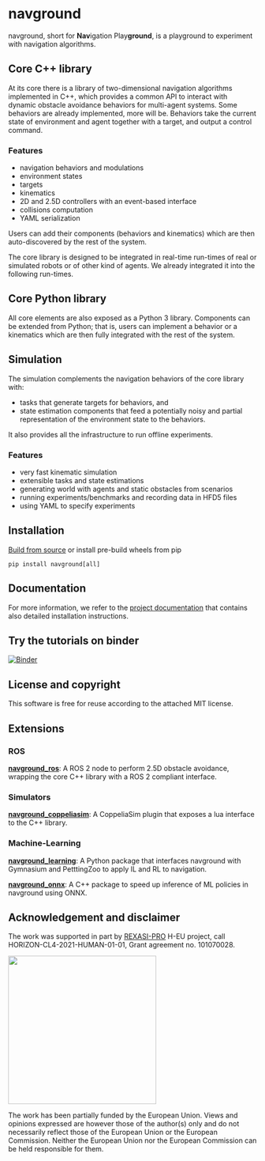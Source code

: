 # navground

navground, short for **Nav**igation Play**ground**, is a playground to experiment with navigation algorithms.

## Core C++ library

At its core there is a library of two-dimensional navigation algorithms implemented in C++, which
provides a common API to interact with dynamic obstacle avoidance behaviors for multi-agent systems. Some behaviors are already implemented, more will be. Behaviors take the current state of environment and agent together with a target, and output a control command. 

### Features

- navigation behaviors and modulations
- environment states
- targets
- kinematics
- 2D and 2.5D controllers with an event-based interface
- collisions computation
- YAML serialization

Users can add their components (behaviors and kinematics) which are then auto-discovered by the rest of the system.

The core library is designed to be integrated in real-time run-times of real or simulated robots or of other kind of agents. We already integrated it into the following run-times.

## Core Python library

All core elements are also exposed as a Python 3 library. Components can be extended from Python;
that is, users can implement a behavior or a kinematics which are then fully integrated with the rest of the system.

## Simulation

The simulation complements the navigation behaviors of the core library with:
- tasks that generate targets for behaviors, and
- state estimation components that feed a potentially noisy and partial representation of the environment state to the behaviors.

It also provides all the infrastructure to run offline experiments.

### Features

- very fast kinematic simulation
- extensible tasks and state estimations
- generating world with agents and static obstacles from scenarios
- running experiments/benchmarks and recording data in HFD5 files
- using YAML to specify experiments

## Installation

[Build from source](https://idsia-robotics.github.io/navground/installation/from_source.html) or install pre-build wheels from pip

```
pip install navground[all]
```

## Documentation

For more information, we refer to the [project documentation](https://idsia-robotics.github.io/navground) that contains also detailed installation instructions.

## Try the tutorials on binder

[![Binder](https://mybinder.org/badge_logo.svg)](https://mybinder.org/v2/gh/idsia-robotics/navground/HEAD?labpath=docs%2Ftutorials)

## License and copyright

This software is free for reuse according to the attached MIT license.


## Extensions

### ROS 

[**navground_ros**](https://github.com/idsia-robotics/navground_ros): A ROS 2 node to perform 2.5D obstacle avoidance, wrapping the core C++ library with a ROS 2 compliant interface.

### Simulators 

[**navground_coppeliasim**](https://github.com/idsia-robotics/navground_coppeliasim): A CoppeliaSim plugin that exposes a lua interface to the C++ library.

### Machine-Learning

[**navground_learning**](https://github.com/idsia-robotics/navground_learning): A Python package that interfaces navground with Gymnasium and PetttingZoo to apply IL and RL to navigation.

[**navground_onnx**](https://github.com/idsia-robotics/navground_onnx): A C++ package to speed up inference of ML policies in navground using ONNX. 

## Acknowledgement and disclaimer

The work was supported in part by [REXASI-PRO](https://rexasi-pro.spindoxlabs.com) H-EU project, call HORIZON-CL4-2021-HUMAN-01-01, Grant agreement no. 101070028.

<img src="https://rexasi-pro.spindoxlabs.com/wp-content/uploads/2023/01/Bianco-Viola-Moderno-Minimalista-Logo-e1675187551324.png"  width="300">

The work has been partially funded by the European Union. Views and opinions expressed are however those of the author(s) only and do not necessarily reflect those of the European Union or the European Commission. Neither the European Union nor the European Commission can be held responsible for them.



